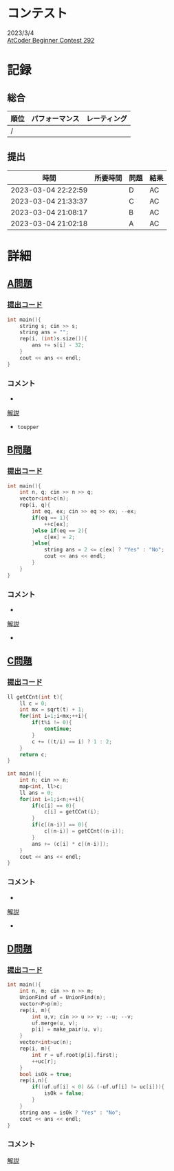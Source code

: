 # コンテスト
2023/3/4<br>
[AtCoder Beginner Contest 292](https://atcoder.jp/contests/abc292)

# 記録
## 総合
|  順位  |  パフォーマンス  | レーティング |
| ---- | ---- | ---- |
|   /   |  |  |

## 提出
|  時間  |  所要時間  |  問題  | 結果 |
| ---- | ---- | ---- | ---- |
| 2023-03-04 22:22:59 |  | D | AC |
| 2023-03-04 21:33:37 |  | C | AC |
| 2023-03-04 21:08:17 |  | B | AC |
| 2023-03-04 21:02:18 |  | A | AC |


# 詳細
## [A問題](https://atcoder.jp/contests/abc292/tasks/abc292_a)
### [提出コード](https://atcoder.jp/contests/abc292/submissions/39406051)
```c++
int main(){
    string s; cin >> s;
    string ans = "";
    rep(i, (int)s.size()){
        ans += s[i] - 32;
    }
    cout << ans << endl;
} 
```

### コメント

* 

[解説](https://atcoder.jp/contests/abc292/editorial/5871)

* ```toupper```

## [B問題](https://atcoder.jp/contests/abc292/tasks/abc292_b)
### [提出コード](https://atcoder.jp/contests/abc292/submissions/39413483)
```c++
int main(){
    int n, q; cin >> n >> q;
    vector<int>c(n);
    rep(i, q){
        int eq, ex; cin >> eq >> ex; --ex;
        if(eq == 1){
            ++c[ex];
        }else if(eq == 2){
            c[ex] = 2;
        }else{
            string ans = 2 <= c[ex] ? "Yes" : "No";
            cout << ans << endl;
        }
    }
}   
```

### コメント

* 

[解説](https://atcoder.jp/contests/abc292/editorial/5900)

* 


## [C問題](https://atcoder.jp/contests/abc292/tasks/abc292_c)
### [提出コード](https://atcoder.jp/contests/abc292/submissions/39424814)

```c++
ll getCCnt(int t){
    ll c = 0;
    int mx = sqrt(t) + 1;
    for(int i=1;i<mx;++i){
        if(t%i != 0){
            continue;
        }
        c += ((t/i) == i) ? 1 : 2;
    }
    return c;
}
 
int main(){
    int n; cin >> n;
    map<int, ll>c;
    ll ans = 0;
    for(int i=1;i<n;++i){
        if(c[i] == 0){
            c[i] = getCCnt(i);
        }
        if(c[(n-i)] == 0){
            c[(n-i)] = getCCnt((n-i));
        }
        ans += (c[i] * c[(n-i)]);
    }
    cout << ans << endl;
}
```

### コメント
* 

[解説](https://atcoder.jp/contests/abc292/editorial/5872)

* 


## [D問題](https://atcoder.jp/contests/abc292/tasks/abc292_d)
### [提出コード](https://atcoder.jp/contests/abc292/submissions/39438630)

```c++
int main(){
    int n, m; cin >> n >> m;
    UnionFind uf = UnionFind(n);
    vector<P>p(m);
    rep(i, m){
        int u,v; cin >> u >> v; --u; --v;
        uf.merge(u, v);
        p[i] = make_pair(u, v);
    }
    vector<int>uc(n);
    rep(i, m){
        int r = uf.root(p[i].first);
        ++uc[r];
    }
    bool isOk = true;
    rep(i,n){
        if((uf.uf[i] < 0) && (-uf.uf[i] != uc[i])){
            isOk = false;
        }
    }
    string ans = isOk ? "Yes" : "No";
    cout << ans << endl;
}   
```

### コメント

[解説](https://atcoder.jp/contests/abc292/editorial/5873)
